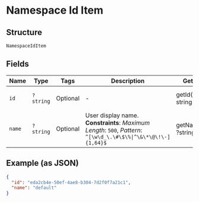 
# Namespace Id Item

## Structure

`NamespaceIdItem`

## Fields

| Name | Type | Tags | Description | Getter | Setter |
|  --- | --- | --- | --- | --- | --- |
| `id` | `?string` | Optional | - | getId(): ?string | setId(?string id): void |
| `name` | `?string` | Optional | User display name.<br>**Constraints**: *Maximum Length*: `500`, *Pattern*: `^[\w\d_\.\#\$\%\|^\&\*\@\!\-]{1,64}$` | getName(): ?string | setName(?string name): void |

## Example (as JSON)

```json
{
  "id": "eda2cb4e-50ef-4ae8-b304-7d2f0f7a21c1",
  "name": "default"
}
```

